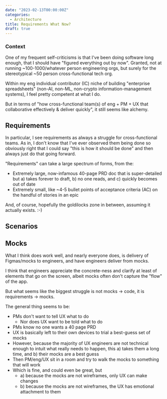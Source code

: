 ```yaml
---
date: "2023-02-13T00:00:00Z"
categories:
  - Architecture
title: Requirements What Now?
draft: true
---
```


### Context

One of my frequent self-criticisms is that I've been doing software long enough, that I should have "figured everything out by now". Granted, not at running ~100-1000/whatever person engineering orgs, but surely for the stereotypical ~50 person cross-functional tech org.

Within my eng individual contributor (IC) niche of building "enterprise spreadsheets" (non-AI, non-ML, non-crypto information-management systems), I feel pretty competent at what I do.

But in terms of "how cross-functional team(s) of eng + PM + UX that collaborative effectively & deliver quickly", it still seems like alchemy.

## Requirements

In particular, I see requirements as always a struggle for cross-functional teams. As in, I don't know that I've ever observed them being done so obviously right that I could say "this is how it should be done" and then always just do that going forward.

"Requirements" can take a large spectrum of forms, from the: 

* Extremely large, now-infamous 40-page PRD doc that is super-detailed but a) takes forever to draft, b) no one reads, and c) quickly becomes out of date
* Extremely small, like ~4-5 bullet points of acceptance criteria (AC) on the handful of stories in an epic

And, of course, hopefully the goldilocks zone in between, assuming it actually exists. :-)

## Scenarios


## Mocks

What I think does work well, and nearly everyone does, is delivery of Figmas/mocks to engineers, and have engineers deliver from mocks.

I think that engineers appreciate the concrete-ness and clarify at least of elements that go on the screen, albeit mocks often don't capture the "flow" of the app.

But what seems like the biggest struggle is not mocks -> code, it is requirements -> mocks.

The general thing seems to be:

* PMs don't want to tell UX what to do
  * Nor does UX want to be told what to do
* PMs know no one wants a 40 page PRD
* UX is basically left to their own devices to trial a best-guess set of mocks
* However, because the majority of UX engineers are not technical enough to intuit what really needs to happen, this a) takes them a long time, and b) their mocks are a best guess 
* Then PM/eng/UX sit in a room and try to walk the mocks to something that will work
* Which is fine, and could even be great, but
  * a) because the mocks are not wireframes, only UX can make changes
  * b) because the mocks are not wireframes, the UX has emotional attachment to them





